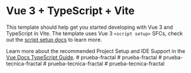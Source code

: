 # Vue 3 + TypeScript + Vite

This template should help get you started developing with Vue 3 and TypeScript in Vite. The template uses Vue 3 `<script setup>` SFCs, check out the [script setup docs](https://v3.vuejs.org/api/sfc-script-setup.html#sfc-script-setup) to learn more.

Learn more about the recommended Project Setup and IDE Support in the [Vue Docs TypeScript Guide](https://vuejs.org/guide/typescript/overview.html#project-setup).
#   p r u e b a - f r a c t a l  
 #   p r u e b a - f r a c t a l  
 #   p r u e b a - t e c n i c a - f r a c t a l  
 #   p r u e b a - t e c n i c a - f r a c t a l  
 #   p r u e b a - t e c n i c a - f r a c t a l  
 